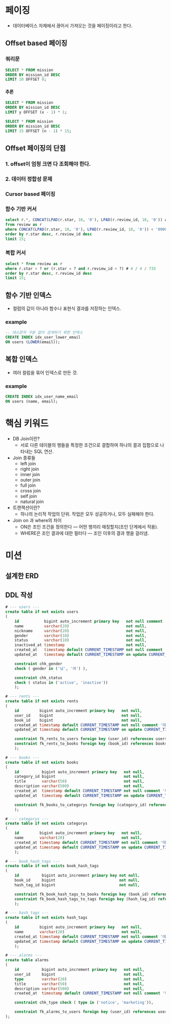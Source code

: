 # 페이징

- 데이터베이스 자체에서 끊어서 가져오는 것을 페이징이라고 한다.

## Offset based 페이징

### 쿼리문
```sql
SELECT * FROM mission
ORDER BY mission_id DESC
LIMIT 10 OFFSET 0;
```

#### 추론
```sql
SELECT * FROM mission
ORDER BY mission_id DESC
LIMIT y OFFSET (x - 1) * 1;
```

```sql
SELECT * FROM mission
ORDER BY mission_id DESC
LIMIT 15 OFFSET (n - 1) * 15;
```

## Offset 페이징의 단점

### 1. offset이 엄청 크면 다 조회해야 한다.

### 2. 데이터 정합성 문제

### Cursor based 페이징

### 함수 기반 커서
```sql
select r.*, CONCAT(LPAD(r.star, 10, '0'), LPAD(r.review_id, 10, '0')) as cursor_value
from review as r
where CONCAT(LPAD(r.star, 10, '0'), LPAD(r.review_id, 10, '0')) < '00000000030000000052'
order by r.star desc, r.review_id desc
limit 15;
```

### 복합 커서
```sql
select * from review as r
where r.star < ? or (r.star = ? and r.review_id < ?) # 4 / 4 / 733
order by r.star desc, r.review_id desc
limit 15;
```

## 함수 기반 인덱스

- 컬럼의 값이 아니라 함수나 표현식 결과를 저장하는 인덱스.

### example
```sql
-- 대소문자 구분 없이 검색하기 위한 인덱스
CREATE INDEX idx_user_lower_email
ON users (LOWER(email));
```

## 복합 인덱스

- 여러 컬럼을 묶어 인덱스로 만든 것.

### example
```sql
CREATE INDEX idx_user_name_email
ON users (name, email);
```

# 핵심 키워드

- DB Join이란?
  - 서로 다른 테이블의 행들을 특정한 조건으로 결합하여 하나의 결과 집합으로 나타내는 SQL 연산.
- Join 종류들
  - left join
  - right join
  - inner join
  - outer join
  - full join
  - cross join
  - self join
  - natural join
- 트랜잭션이란?
  - 하나의 논리적 작업의 단위. 작업은 모두 성공하거나, 모두 실패해야 한다.
- Join on 과 where의 차이
  - ON은 조인 조건을 정의한다 — 어떤 행끼리 매칭할지(조인 단계에서 적용). 
  - WHERE은 조인 결과에 대한 필터다 — 조인 이후의 결과 행을 걸러냄.

# 미션

## 설계한 ERD

## DDL 작성
```sql
# --- users ---
create table if not exists users
(
    id           bigint auto_increment primary key   not null comment '사용자 PK',
    name         varchar(20)                         not null,
    nickname     varchar(20)                         not null,
    gender       varchar(10)                         not null,
    status       varchar(10)                         not null,
    inactived_at timestamp                           not null,
    created_at   timestamp default CURRENT_TIMESTAMP not null comment '데이터 생성일자',
    updated_at   timestamp default CURRENT_TIMESTAMP on update CURRENT_TIMESTAMP comment '데이터 수정일자',

    constraint chk_gender
    check ( gender in ('남', '여') ),

    constraint chk_status
    check ( status in ('active', 'inactive'))
    );

# --- rents ---
create table if not exists rents
(
    id         bigint auto_increment primary key   not null,
    user_id    bigint                              not null,
    book_id    bigint                              not null,
    created_at timestamp default CURRENT_TIMESTAMP not null comment '데이터 생성일자',
    updated_at timestamp default CURRENT_TIMESTAMP on update CURRENT_TIMESTAMP comment '데이터 수정일자',

    constraint fk_rents_to_users foreign key (user_id) references users (id),
    constraint fk_rents_to_books foreign key (book_id) references books (id)
    );

# --- books ---
create table if not exists books
(
    id          bigint auto_increment primary key   not null,
    category_id bigint                              not null,
    title       varchar(50)                         not null,
    description varchar(500)                        not null,
    created_at  timestamp default CURRENT_TIMESTAMP not null comment '데이터 생성일자',
    updated_at  timestamp default CURRENT_TIMESTAMP on update CURRENT_TIMESTAMP comment '데이터 수정일자',

    constraint fk_books_to_categorys foreign key (category_id) references categorys (id)
    );

# --- categorys ---
create table if not exists categorys
(
    id         bigint auto_increment primary key   not null,
    name       varchar(20)                         not null,
    created_at timestamp default CURRENT_TIMESTAMP not null comment '데이터 생성일자',
    updated_at timestamp default CURRENT_TIMESTAMP on update CURRENT_TIMESTAMP comment '데이터 수정일자'
    );

# --- book_hash_tags ---
create table if not exists book_hash_tags
(
    id          bigint auto_increment primary key not null,
    book_id     bigint                            not null,
    hash_tag_id bigint                            not null,

    constraint fk_book_hash_tags_to_books foreign key (book_id) references books (id),
    constraint fk_book_hash_tags_to_tags foreign key (hash_tag_id) references hash_tags (id)
    );

# --- hash_tags ---
create table if not exists hash_tags
(
    id         bigint auto_increment primary key   not null,
    name       varchar(20)                         not null,
    created_at timestamp default CURRENT_TIMESTAMP not null comment '데이터 생성일자',
    updated_at timestamp default CURRENT_TIMESTAMP on update CURRENT_TIMESTAMP comment '데이터 수정일자'
    );

# --- alarms ---
create table alarms
(
    id          bigint auto_increment primary key   not null,
    user_id     bigint                              not null,
    type        varchar(20)                         not null,
    title       varchar(50)                         not null,
    description varchar(500)                        not null,
    created_at  timestamp default CURRENT_TIMESTAMP not null comment '데이터 생성일자',

    constraint chk_type check ( type in ('notice', 'marketing')),

    constraint fk_alarms_to_users foreign key (user_id) references users (id)
);
```
